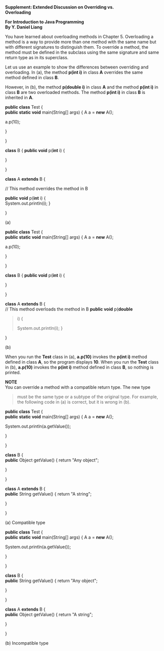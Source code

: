 **Supplement: Extended Discussion on Overriding vs.\
Overloading**

**For Introduction to Java Programming\
By Y. Daniel Liang**

You have learned about overloading methods in Chapter 5. Overloading a
method is a way to provide more than one method with the same name but
with different signatures to distinguish them. To override a method, the
method must be defined in the subclass using the same signature and same
return type as in its superclass.

Let us use an example to show the differences between overriding and
overloading. In (a), the method **p(int i)** in class **A** overrides
the same method defined in class **B**.

However, in (b), the method **p(double i)** in class **A** and the
method **p(int i)** in class **B** are two overloaded methods. The
method **p(int i)** in class **B** is inherited in **A**.

**public class** Test {  
**public static void** main(String\[\] args) { A a = **new** A();

a.p(10);

}

}

**class** B { **public void** p(**int** i) {

}

}

**class** A **extends** B {

// This method overrides the method in B

**public void** p(**int** i) {  
System.out.println(i); }

}

(a) 

**public class** Test {  
**public static void** main(String\[\] args) { A a = **new** A();

a.p(10);

}

}

**class** B { **public void** p(**int** i) {

}

}

**class** A **extends** B {  
// This method overloads the method in B **public void** p(**double**
> i) {
>
> System.out.println(i); }

}

(b) 

When you run the **Test** class in (a), **a.p(10)** invokes the **p(int
i)** method defined in class **A**, so the program displays **10**. When
you run the **Test** class in (b), **a.p(10)** invokes the **p(int i)**
method defined in class **B**, so nothing is printed.

**NOTE**  
You can override a method with a compatible return type. The new type
> must be the same type or a subtype of the original type. For example,
> the following code in (a) is correct, but it is wrong in (b).

**public class** Test {  
**public static void** main(String\[\] args) { A a = **new** A();

System.out.println(a.getValue());

}

}

**class** B {  
**public** Object getValue() { return \"Any object\";

}

}

**class** A **extends** B {  
**public** String getValue() { return \"A string\";

}

}

(a) Compatible type

**public class** Test {  
**public static void** main(String\[\] args) { A a = **new** A();

System.out.println(a.getValue());

}

}

**class** B {  
**public** String getValue() { return \"Any object\";

}

}

**class** A **extends** B {  
**public** Object getValue() { return \"A string\";

}

}

(b) Incompatible type
